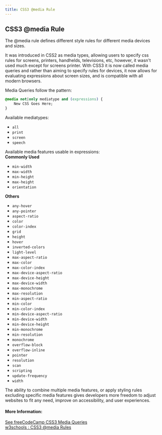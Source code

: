 ```yaml
---
title: CSS3 @media Rule
---
```

## CSS3 @media Rule
The @media rule defines different style rules for different media devices and sizes.

It was introduced in CSS2 as media types, allowing users to specify css rules for screens, printers, handhelds, televisions, etc, however, it wasn't used much except for screens printer.
With CSS3 it is now called media queries and rather than aiming to specify rules for devices, it now allows for evaluating expressions about screen sizes, and is compatible with all modern browsers.

Media Queries follow the pattern:
```css
@media not|only mediatype and (expressions) {
    New CSS Goes Here;
}
```

Available mediatypes:
* `all`
* `print`
* `screen`
* `speech`

Available media features usable in expressions:
<br>**Commonly Used**
* `min-width`
* `max-width`
* `min-height`
* `max-height`
* `orientation`

**Others**
* `any-hover`
* `any-pointer`
* `aspect-ratio`
* `color`
* `color-index`
* `grid`
* `height`
* `hover`
* `inverted-colors`
* `light-level`
* `max-aspect-ratio`
* `max-color`
* `max-color-index`
* `max-device-aspect-ratio`
* `max-device-height`
* `max-device-width`
* `max-monochrome`
* `max-resolution`
* `min-aspect-ratio`
* `min-color`
* `min-color-index`
* `min-device-aspect-ratio`
* `min-device-width`
* `min-device-height`
* `min-monochrome`
* `min-resolution`
* `monochrome`
* `overflow-block`
* `overflow-inline`
* `pointer`
* `resolution`
* `scan`
* `scripting`
* `update-frequency`
* `width`

The ability to combine multiple media features, or apply styling rules excluding specific media features gives developers more freedom to adjust websites to fit any need, improve on accessibility, and user experiences.

#### More Information:
<a href='https://guide.freecodecamp.org/css/css3-media-queries' target='_blank' rel='nofollow'>See freeCodeCamp CSS3 Media Queries</a><br>
<a href='https://www.w3schools.com/cssref/css3_pr_mediaquery.asp' target='_blank' rel='nofollow'>w3schools : CSS3 @media Rules</a><br>
